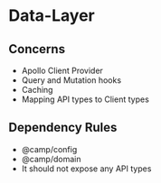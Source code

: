 # Data-Layer

## Concerns

* Apollo Client Provider
* Query and Mutation hooks
* Caching
* Mapping API types to Client types

## Dependency Rules

* @camp/config
* @camp/domain
* It should not expose any API types
